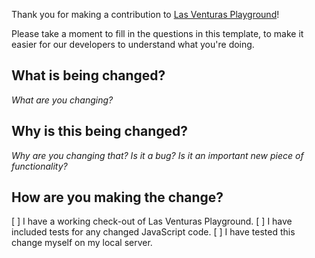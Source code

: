Thank you for making a contribution to [Las Venturas Playground](https://sa-mp.nl/)!

Please take a moment to fill in the questions in this template, to make it easier for our developers
to understand what you're doing.

## What is being changed?
_What are you changing?_

## Why is this being changed?
_Why are you changing that? Is it a bug? Is it an important new piece of functionality?_

## How are you making the change?
  [ ] I have a working check-out of Las Venturas Playground.
  [ ] I have included tests for any changed JavaScript code.
  [ ] I have tested this change myself on my local server.
